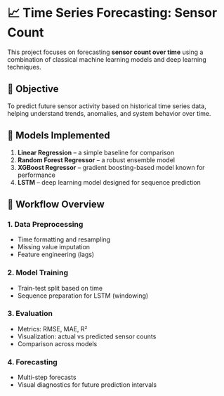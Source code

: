 # 📈 Time Series Forecasting: Sensor Count

This project focuses on forecasting **sensor count over time** using a combination of classical machine learning models and deep learning techniques.

## 📌 Objective

To predict future sensor activity based on historical time series data, helping understand trends, anomalies, and system behavior over time.

## 🧠 Models Implemented

1. **Linear Regression** – a simple baseline for comparison  
2. **Random Forest Regressor** – a robust ensemble model  
3. **XGBoost Regressor** – gradient boosting-based model known for performance  
4. **LSTM** – deep learning model designed for sequence prediction

## 🔁 Workflow Overview

### 1. Data Preprocessing
- Time formatting and resampling
- Missing value imputation
- Feature engineering (lags)

### 2. Model Training
- Train-test split based on time
- Sequence preparation for LSTM (windowing)

### 3. Evaluation
- Metrics: RMSE, MAE, R²
- Visualization: actual vs predicted sensor counts
- Comparison across models

### 4. Forecasting
- Multi-step forecasts
- Visual diagnostics for future prediction intervals

